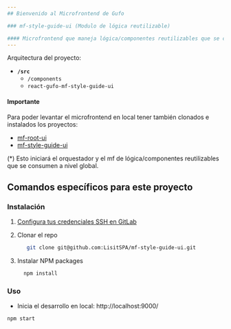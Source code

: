 ```yaml
---
## Bienvenido al Microfrontend de Gufo

### mf-style-guide-ui (Modulo de lógica reutilizable)

#### Microfrontend que maneja lógica/componentes reutilizables que se consumen a nivel global.
---
```


Arquitectura del proyecto:

- **`/src`**
  - `/components`
  - `react-gufo-mf-style-guide-ui` 

#### Importante

Para poder levantar el microfrontend en local tener también clonados e instalados los proyectos:

- [mf-root-ui](https://github.com/LisitSPA/mf-root-ui.git)
- [mf-style-guide-ui](https://github.com/LisitSPA/mf-style-guide-ui.git)

(*) Esto iniciará el orquestador y el mf de lógica/componentes reutilizables que se consumen a nivel global.

## Comandos específicos para este proyecto

### Instalación

1. [Configura tus credenciales SSH en GitLab](https://docs.gitlab.com/ee/user/ssh.html)
2. Clonar el repo

   ```sh
      git clone git@github.com:LisitSPA/mf-style-guide-ui.git
   ```

3. Instalar NPM packages

   ```sh
     npm install 
   ```

### Uso

- Inicia el desarrollo en local: http://localhost:9000/

```
npm start
```
